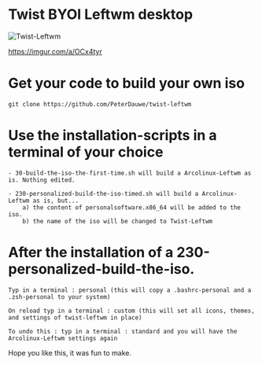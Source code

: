# Twist BYOI Leftwm desktop

![Twist-Leftwm](https://imgur.com/a/OCx4tyr)


https://imgur.com/a/OCx4tyr

# Get your code to build your own iso

	git clone https://github.com/PeterDauwe/twist-leftwm


# Use the installation-scripts  in a terminal of your choice
	- 30-build-the-iso-the-first-time.sh will build a Arcolinux-Leftwm as is. Nothing edited.

	- 230-personalized-build-the-iso-timed.sh will build a Arcolinux-Leftwm as is, but... 
		a) the content of personalsoftware.x86_64 will be added to the iso.
		b) the name of the iso will be changed to Twist-Leftwm


# After the installation of a 230-personalized-build-the-iso.
	Typ in a terminal : personal (this will copy a .bashrc-personal and a .zsh-personal to your system)

	On reload typ in a terminal : custom (this will set all icons, themes, and settings of twist-leftwm in place)

	To undo this : typ in a terminal : standard and you will have the Arcolinux-Leftwm settings again


Hope you like this, it was fun to make.


